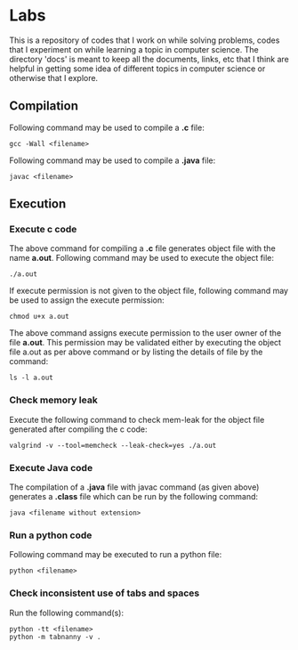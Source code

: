# Labs
This is a repository of codes that I work on while solving problems, codes that
I experiment on while learning a topic in computer science. The directory 'docs'
is meant to keep all the documents, links, etc that I think are helpful in
getting some idea of different topics in computer science or otherwise that I
explore. 

## Compilation 
Following command may be used to compile a **.c** file:

    gcc -Wall <filename>

Following command may be used to compile a **.java** file:

    javac <filename>

## Execution 
### Execute c code 
The above command for compiling a **.c** file generates object file with the
name **a.out**. Following command may be used to execute the object file:

    ./a.out

If execute permission is not given to the object file, following command may be
used to assign the execute permission:

    chmod u+x a.out

The above command assigns execute permission to the user owner of the file
**a.out**. This permission may be validated either by executing the object file
a.out as per above command or by listing the details of file by the command:

    ls -l a.out

### Check memory leak 
Execute the following command to check mem-leak for the object file generated
after compiling the c code:

    valgrind -v --tool=memcheck --leak-check=yes ./a.out

### Execute Java code 
The compilation of a **.java** file with javac command (as
given above) generates a **.class** file which can be run by the following
command:

    java <filename without extension>

### Run a python code 
Following command may be executed to run a python file:

    python <filename>

### Check inconsistent use of tabs and spaces
Run the following command(s):

    python -tt <filename>
    python -m tabnanny -v .

